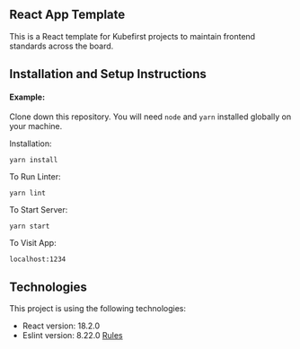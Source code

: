 ## React App Template

This is a React template for Kubefirst projects to maintain frontend standards across the board.

## Installation and Setup Instructions

#### Example:  

Clone down this repository. You will need `node` and `yarn` installed globally on your machine.  

Installation:

`yarn install`  

To Run Linter:  

`yarn lint`  

To Start Server:

`yarn start`  

To Visit App:

`localhost:1234`  


## Technologies

This project is using the following technologies:
* React version: 18.2.0
* Eslint version: 8.22.0 [Rules](./.eslintrc.json)